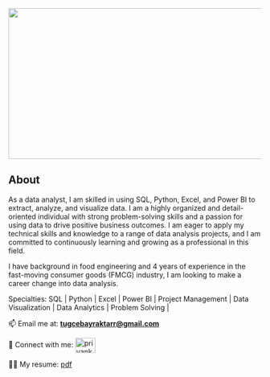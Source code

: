 <picture>
<img src="https://user-images.githubusercontent.com/121382771/215333753-be1a0691-9adf-4533-84fa-0f57e1ad143a.png" width="840" height="300">
</picture>
  
  
## About

As a data analyst, I am skilled in using SQL, Python, Excel, and Power BI to extract, analyze, and visualize data. I am a highly organized and detail-oriented individual with strong problem-solving skills and a passion for using data to drive positive business outcomes. I am eager to apply my technical skills and knowledge to a range of data analysis projects, and I am committed to continuously learning and growing as a professional in this field.

I have background in food engineering and 4 years of experience in the fast-moving consumer goods (FMCG) industry, I am looking to make a career change into data analysis.

Specialties: SQL | Python | Excel | Power BI | Project Management | Data Visualization | Data Analytics | Problem Solving |

📫 Email me at: **tugcebayraktarr@gmail.com** 

🔗 Connect with me: <a href="https://www.linkedin.com/in/tugcebayraktar/" target="blank"><img align="center" src="https://raw.githubusercontent.com/rahuldkjain/github-profile-readme-generator/master/src/images/icons/Social/linked-in-alt.svg" alt="priyankajhatheanalyst" height="30" width="40" /></a>

👨‍💻 My resume: [pdf](https://github.com/TugceCankurt/TugceDataAnalyst/files/10530074/Tugce.Cankurt.Resume.pdf)


